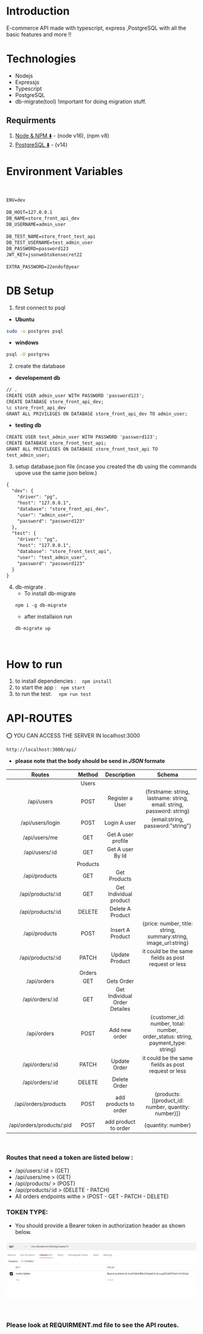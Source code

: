 # Introduction

<p>E-commerce API made with typescript, express ,PostgreSQL with all the basic features and more !!</p>

# Technologies

- Nodejs
- Expressjs
- Typescript
- PostgreSQL
- db-migrate(tool) !important for doing migration stuff.
## Requirments

1. [Node & NPM ⬇️](https://nodejs.org/en/) - (node v16), (npm v8)
2. [PostgreSQL ⬇️](https://www.postgresql.org/download/) - (v14)

# Environment Variables

&nbsp;

```ENV
ENV=dev

DB_HOST=127.0.0.1
DB_NAME=store_front_api_dev
DB_USERNAME=admin_user

DB_TEST_NAME=store_front_test_api
DB_TEST_USERNAME=test_admin_user
DB_PASSWORD=password123
JWT_KEY=jsonwebtokensecret22

EXTRA_PASSWORD=22endof@year
```
# DB Setup
1. first connect to psql  
- **Ubuntu**
```bash
sudo -u postgres psql
```
- **windows**
```bash
psql -U postgres
```
2. create the database

- **developement db**
```
// .
CREATE USER admin_user WITH PASSWORD 'password123';
CREATE DATABASE store_front_api_dev;
\c store_front_api_dev
GRANT ALL PRIVILEGES ON DATABASE store_front_api_dev TO admin_user;
```
- **testing db**
```
CREATE USER test_admin_user WITH PASSWORD 'password123';
CREATE DATABASE store_front_test_api;
GRANT ALL PRIVILEGES ON DATABASE store_front_test_api TO test_admin_user;

```

3. setup database.json file (incase you created the db using the commands upove use the same json below.)
```
{
  "dev": {
    "driver": "pg",
    "host": "127.0.0.1",
    "database": "store_front_api_dev",
    "user": "admin_user",
    "password": "password123"
  },
  "test": {
    "driver": "pg",
    "host": "127.0.0.1",
    "database": "store_front_test_api",
    "user": "test_admin_user",
    "password": "password123"
  }
}
```
4. db-migrate .
    - To install db-migrate 
    ```
    npm i -g db-migrate
    ```
    - after installaion run 
    ```
    db-migrate up
    ```

&nbsp;
# How to run 
1. to install dependencies : &nbsp;&nbsp; ``` npm install ```
2. to start the app :&nbsp;&nbsp; ``` npm start ```
3. to run the test:&nbsp;&nbsp; ```  npm run test ```

# API-ROUTES

⭕ YOU CAN ACCESS THE SERVER IN localhost:3000
```Base URL
http://localhost:3000/api/
```
- **please note that the body should be send in *JSON* formate**
&nbsp;

|            Routes             | Method |          Description          |        Schema                    |
| :---------------------------: | :----: | :---------------------------: | :---------------------------:    |
|                               | Users  
|      /api/users               |  POST  |        Register a User        |{firstname: string, lastname: string, email: string, password: string}
|      /api/users/login         |  POST  |         Login A user          |{email:string, password:"string"} |
|      /api/users/me            |  GET   |       Get A user profile      |                                  |
|      /api/users/:id           |  GET   |       Get A user By Id        |                                  |
|                               | Products  
|         /api/products         |  GET   |         Get Products          |
|      /api/products/:id        |  GET   |    Get Individual product     |
|     /api/products/:id          | DELETE |       Delete A Product        |
|      /api/products            |  POST  |       Insert A Product        |{price: number, title: string, summary:string, image_url:string}|
|      /api/products/:id        | PATCH  |        Update Product         | it could be the same fields as post request or less
|                               | Orders  
|      /api/orders              |  GET   |          Gets Order           |
|      /api/orders/:id          |  GET   | Get Individual Order Detailes |
|       /api/orders             |  POST  |     Add new order             |{customer_id: number, total: number, order_status: string, payment_type: string}
|       /api/orders/:id         | PATCH  |      Update Order             | it could be the same fields as post request or less
|       /api/orders/:id         | DELETE |      Delete Order             |
|   /api/orders/products        | POST   |   add products to order       |{products: [{product_id: number, quantity: number}]}
|     /api/orders/products/:pid | POST   |   add product to order        |{quantity: number}

&nbsp;
### Routes that need a token are listed below :  
- /api/users/:id > (GET)
- /api/users/me > (GET)
- /api/products/ > (POST) 
- /api/products/:id > (DELETE - PATCH) 
- All orders endpoints withe  > (POST - GET - PATCH - DELETE) 

### TOKEN TYPE:  
- You should provide a Bearer token in authorization header as shown below.

![file_structure](/doc/authorization.png)

&nbsp;
### Please look at REQUIRMENT.md file to see the API routes.

